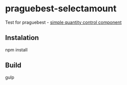 # praguebest-selectamount
Test for praguebest - [simple quantity control component](../master/src/components/selectAmount)

## Instalation
npm install

## Build
gulp

